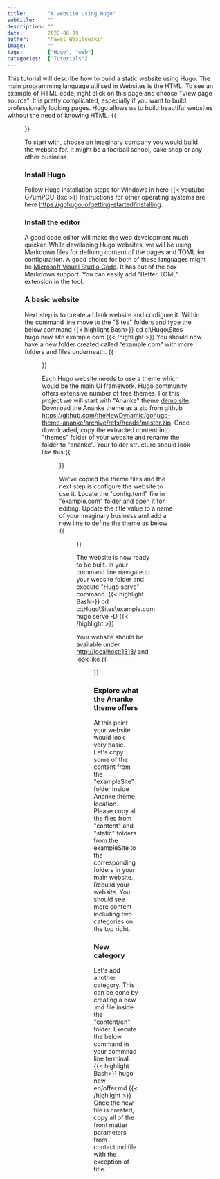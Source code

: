 ```yaml
---
title:       "A website using Hugo"
subtitle:    ""
description: ""
date:        2022-06-09
author:      "Pawel Wasilewski"
image:       ""
tags:        ["Hugo", "web"]
categories:  ["Tutorials"]
---
```


This tutorial will describe how to build a static website using Hugo.
The main programming language utilised in Websites is the HTML. To see an example of HTML code, right click on this page and choose "View page source". It is pretty complicated, especially if you want to build professionally looking pages.
Hugo allows us to build beautiful websites without the need of knowing HTML.
{{<figure src="/website/hugo diagram.drawio.png">}}


To start with, choose an imaginary company you would build the website for. It might be a football school, cake shop or any other business.


### Install Hugo 

Follow Hugo installation steps for Windows in here 
{{< youtube G7umPCU-8xc >}}
Instructions for other operating systems are here https://gohugo.io/getting-started/installing.

### Install the editor
A good code  editor will make the web development much quicker. While developing Hugo websites, we will be using Markdown files for defining content of the pages and TOML for configuration. 
A good choice for both of these languages might be [Microsoft Visual Studio Code](https://code.visualstudio.com/). It has out of the box Markdown support. You can easily add "Better TOML" extension in the tool. 

### A basic website

Next step is to create a blank website and configure it. 
Within the command line move to the "Sites" folders and type the below command 
{{< highlight Bash>}}
cd c:\Hugo\Sites\
hugo new site example.com
{{< /highlight >}}
You should now have a new folder created called "example.com" with more folders and files underneath.
{{<figure src="/website/basic_website_created.JPG">}}

Each Hugo website needs to use a theme which would be the main UI framework. 
Hugo community offers extensive number of free themes. For this project we will start with "Ananke" theme [demo site](https://gohugo-ananke-theme-demo.netlify.app/).
Download the Ananke theme as a zip from github https://github.com/theNewDynamic/gohugo-theme-ananke/archive/refs/heads/master.zip. Once downloaded, copy the extracted content into "themes" folder of your website and rename the folder to "ananke".
Your folder structure should look like this:{{<figure src="/website/ananke_installed.JPG">}}

We've copied the theme files and the next step is configure the website to use it. Locate the "config.toml" file in "example.com" folder and open it for editing.
Update the title value to a name of your imaginary business and add a new line to define the theme as below
{{<figure src="/website/config_with_ananke.JPG">}}

The website is now ready to be built. In your command line navigate to your website folder and execute "Hugo serve" command.
{{< highlight Bash>}}
cd c:\Hugo\Sites\example.com\
hugo serve -D
{{< /highlight >}}

Your website should be available under [http://localhost:1313/](http://localhost:1313/) and look like {{<figure src="/website/cakesh0p.JPG">}}

### Explore what the Ananke theme offers
At this point your website would look very basic. Let's copy some of the content from the "exampleSite" folder inside Ananke theme location. Please copy all the files from "content" and "static" folders from the exampleSite to the corresponding folders in your main website. Rebuild your website. You should see more content including two categories on the top right.

### New category
Let's add another category. This can be done by creating a new .md file inside the "content/en" folder. Execute the below command in your commnad line terminal.
{{< highlight Bash>}}
hugo new en/offer.md
{{< /highlight >}}
Once the new file is created, copy all of the front matter parameters from contact.md file with the exception of title.
